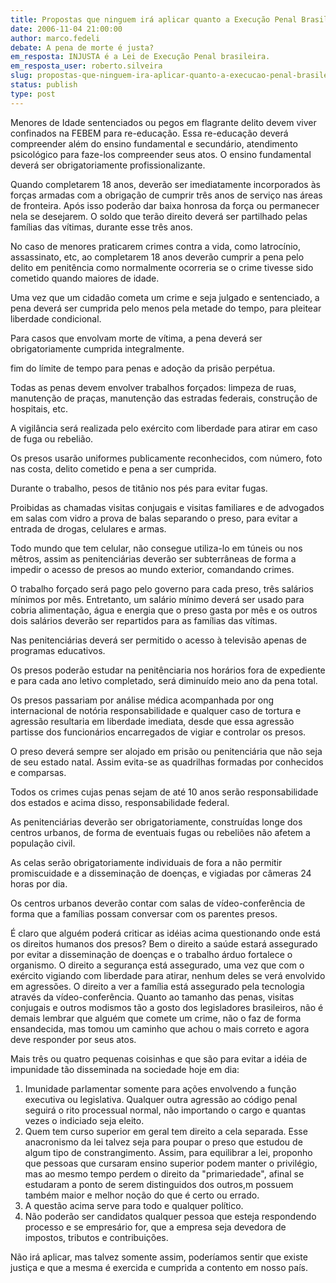 ```yaml
---
title: Propostas que ninguem irá aplicar quanto a Execução Penal Brasileira
date: 2006-11-04 21:00:00
author: marco.fedeli
debate: A pena de morte é justa?
em_resposta: INJUSTA é a Lei de Execução Penal brasileira.
em_resposta_user: roberto.silveira
slug: propostas-que-ninguem-ira-aplicar-quanto-a-execucao-penal-brasileira
status: publish 
type: post
---
```


Menores de Idade sentenciados ou pegos em flagrante delito devem viver confinados na FEBEM para re-educação. Essa re-educação deverá compreender além do ensino fundamental e secundário, atendimento psicológico para faze-los compreender seus atos. O ensino fundamental deverá ser obrigatoriamente profissionalizante.
 
Quando completarem 18 anos, deverão ser imediatamente incorporados às forças armadas com a obrigação de cumprir três anos de serviço nas áreas de fronteira. Após isso poderão dar baixa honrosa da força ou permanecer nela se desejarem. O soldo que terão direito deverá ser partilhado pelas famílias das vítimas, durante esse três anos.
 
No caso de menores praticarem crimes contra a vida, como latrocínio, assassinato, etc, ao completarem 18 anos deverão cumprir a pena pelo delito em penitência como normalmente ocorreria se o crime tivesse sido cometido quando maiores de idade.
 
Uma vez que um cidadão cometa um crime e seja julgado e sentenciado, a pena deverá ser cumprida pelo menos pela metade do tempo, para pleitear liberdade condicional.
 
Para casos que envolvam morte de vítima, a pena deverá ser obrigatoriamente cumprida integralmente.
 
fim do límite de tempo para penas e adoção da prisão perpétua.

Todas as penas devem envolver trabalhos forçados: limpeza de ruas, manutenção de praças, manutenção das estradas federais, construção de hospitais, etc.
 
A vigilância será realizada pelo exército com liberdade para atirar em caso de fuga ou rebelião.
 
Os presos usarão uniformes publicamente reconhecidos, com número, foto nas costa, delito cometido e pena a ser cumprida.
 
Durante o trabalho, pesos de titânio nos pés para evitar fugas.
 
Proibidas as chamadas visitas conjugais e visitas familiares e de advogados em salas com vidro a prova de balas separando o preso, para evitar a entrada de drogas, celulares e armas.
 
Todo mundo que tem celular, não consegue utiliza-lo em túneis ou nos mêtros, assim as penitenciárias deverão ser subterrâneas de forma a impedir o acesso de presos ao mundo exterior, comandando crimes.
 
O trabalho forçado será pago pelo governo para cada preso, três salários mínimos por mês. Entretanto, um salário mínimo deverá ser usado para cobria alimentação, água e energia que o preso gasta por mês e os outros dois salários deverão ser repartidos para as famílias das vítimas.
 
Nas penitenciárias deverá ser permitido o acesso à televisão apenas de programas educativos. 
 
Os presos poderão estudar na penitênciaria nos horários fora de expediente e para cada ano letivo completado, será diminuído meio ano da pena total.
 
Os presos passariam por análise médica acompanhada por ong internacional de notória responsabilidade e qualquer caso de tortura e agressão resultaria em liberdade imediata, desde que essa agressão partisse dos funcionários encarregados de vigiar e controlar os presos.
 
O preso deverá sempre ser alojado em prisão ou penitenciária que não seja de seu estado natal. Assim evita-se as quadrilhas formadas por conhecidos e comparsas. 
 
Todos os crimes cujas penas sejam de até 10 anos serão responsabilidade dos estados e acima disso, responsabilidade federal.
 
As penitenciárias deverão ser obrigatoriamente, construídas longe dos centros urbanos, de forma de eventuais fugas ou rebeliões não afetem a população civil.
 
As celas serão obrigatoriamente individuais de fora a não permitir promiscuidade e a disseminação de doenças, e vigiadas por câmeras 24 horas por dia.
 
Os centros urbanos deverão contar com salas de vídeo-conferência de forma que a famílias possam conversar com os parentes presos.
 
É claro que alguém poderá criticar as idéias acima questionando onde está os direitos humanos dos presos? Bem o direito a saúde estará assegurado por evitar a disseminação de doenças e o trabalho árduo fortalece o organismo. O direito a segurança está assegurado, uma vez que com o exército vigiando com liberdade para atirar, nenhum deles se verá envolvido em agressões. O direito a ver a família está assegurado pela tecnologia através da vídeo-conferência. Quanto ao tamanho das penas, visitas conjugais e outros modismos tão a gosto dos legisladores brasileiros, não é demais lembrar que alguém que comete um crime, não o faz de forma ensandecida, mas tomou um caminho que achou o mais correto e agora deve responder por seus atos.
 
Mais três ou quatro pequenas coisinhas e que são para evitar a idéia de impunidade tão disseminada na sociedade hoje em dia:
 
1) Imunidade parlamentar somente para ações envolvendo a função executiva ou legislativa. Qualquer outra agressão ao código penal seguirá o rito processual normal, não importando o cargo e quantas vezes o indiciado seja eleito.
2) Quem tem curso superior em geral tem direito a cela separada. Esse anacronismo da lei talvez seja para poupar o preso que estudou de algum tipo de constrangimento. Assim, para equilibrar a lei, proponho que pessoas que cursaram ensino superior podem manter o privilégio, mas ao mesmo tempo perdem o direito da "primariedade", afinal se estudaram a ponto de serem distinguidos dos outros,m possuem também maior e melhor noção do que é certo ou errado.
3) A questão acima serve para todo e qualquer político.
4) Não poderão ser candidatos qualquer pessoa que esteja respondendo processo e se empresário for, que a empresa seja devedora de impostos, tributos e contribuições.
 
Não irá aplicar, mas talvez somente assim, poderíamos sentir que existe justiça e que a mesma é exercida e cumprida a contento em nosso país.
